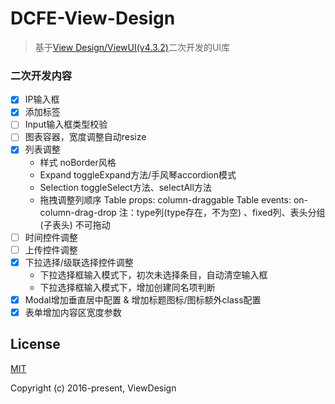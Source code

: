 # DCFE-View-Design

> 基于[View Design/ViewUI(v4.3.2)](https://github.com/view-design/ViewUI)二次开发的UI库

### 二次开发内容

- [x] IP输入框
- [x] 添加标签
- [ ] Input输入框类型校验
- [ ] 图表容器，宽度调整自动resize
- [x] 列表调整
    - 样式 noBorder风格
    - Expand toggleExpand方法/手风琴accordion模式
    - Selection toggleSelect方法、selectAll方法
    - 拖拽调整列顺序
      Table props: column-draggable
      Table events: on-column-drag-drop
      注：type列(type存在，不为空) 、fixed列、表头分组(子表头) 不可拖动
- [ ] 时间控件调整
- [ ] 上传控件调整
- [x] 下拉选择/级联选择控件调整
  - 下拉选择框输入模式下，初次未选择条目，自动清空输入框
  - 下拉选择框输入模式下，增加创建同名项判断
- [x] Modal增加垂直居中配置 & 增加标题图标/图标额外class配置
- [x] 表单增加内容区宽度参数

## License
[MIT](http://opensource.org/licenses/MIT)

Copyright (c) 2016-present, ViewDesign

